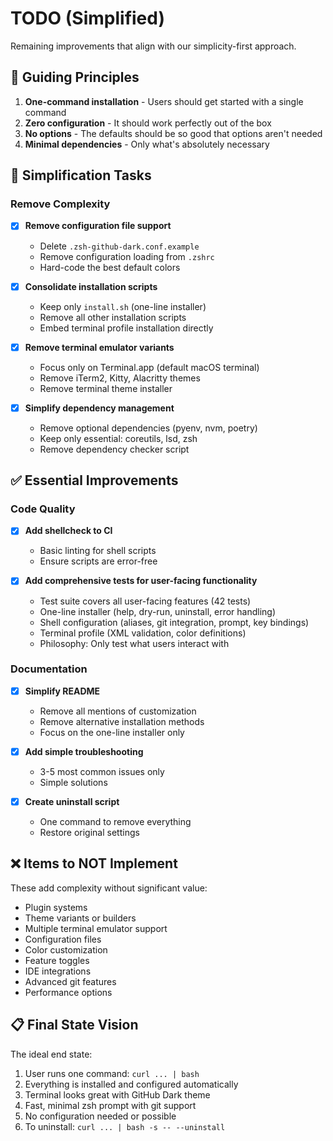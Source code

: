 # TODO (Simplified)

Remaining improvements that align with our simplicity-first approach.

## 🎯 Guiding Principles

1. **One-command installation** - Users should get started with a single command
2. **Zero configuration** - It should work perfectly out of the box  
3. **No options** - The defaults should be so good that options aren't needed
4. **Minimal dependencies** - Only what's absolutely necessary

## 🧹 Simplification Tasks

### Remove Complexity

- [x] **Remove configuration file support**
  - Delete `.zsh-github-dark.conf.example`
  - Remove configuration loading from `.zshrc`
  - Hard-code the best default colors

- [x] **Consolidate installation scripts**
  - Keep only `install.sh` (one-line installer)
  - Remove all other installation scripts
  - Embed terminal profile installation directly

- [x] **Remove terminal emulator variants**
  - Focus only on Terminal.app (default macOS terminal)
  - Remove iTerm2, Kitty, Alacritty themes
  - Remove terminal theme installer

- [x] **Simplify dependency management**
  - Remove optional dependencies (pyenv, nvm, poetry)
  - Keep only essential: coreutils, lsd, zsh
  - Remove dependency checker script

## ✅ Essential Improvements

### Code Quality

- [x] **Add shellcheck to CI**
  - Basic linting for shell scripts
  - Ensure scripts are error-free

- [x] **Add comprehensive tests for user-facing functionality**
  - Test suite covers all user-facing features (42 tests)
  - One-line installer (help, dry-run, uninstall, error handling)
  - Shell configuration (aliases, git integration, prompt, key bindings)
  - Terminal profile (XML validation, color definitions)
  - Philosophy: Only test what users interact with

### Documentation

- [x] **Simplify README**
  - Remove all mentions of customization
  - Remove alternative installation methods
  - Focus on the one-line installer only

- [x] **Add simple troubleshooting**
  - 3-5 most common issues only
  - Simple solutions

- [x] **Create uninstall script**
  - One command to remove everything
  - Restore original settings

## ❌ Items to NOT Implement

These add complexity without significant value:

- Plugin systems
- Theme variants or builders  
- Multiple terminal emulator support
- Configuration files
- Color customization
- Feature toggles
- IDE integrations
- Advanced git features
- Performance options

## 📋 Final State Vision

The ideal end state:
1. User runs one command: `curl ... | bash`
2. Everything is installed and configured automatically
3. Terminal looks great with GitHub Dark theme
4. Fast, minimal zsh prompt with git support
5. No configuration needed or possible
6. To uninstall: `curl ... | bash -s -- --uninstall`